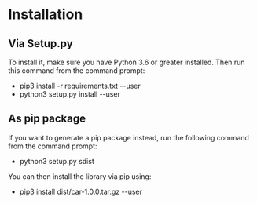 # Installation

## Via Setup.py

To install it, make sure you have Python 3.6 or greater installed. 
Then run this command from the command prompt:

* pip3 install -r requirements.txt --user
* python3 setup.py install --user


## As pip package

If you want to generate a pip package instead, run the following command from
the command prompt:

* python3 setup.py sdist

You can then install the library via pip using:

* pip3 install dist/car-1.0.0.tar.gz --user
